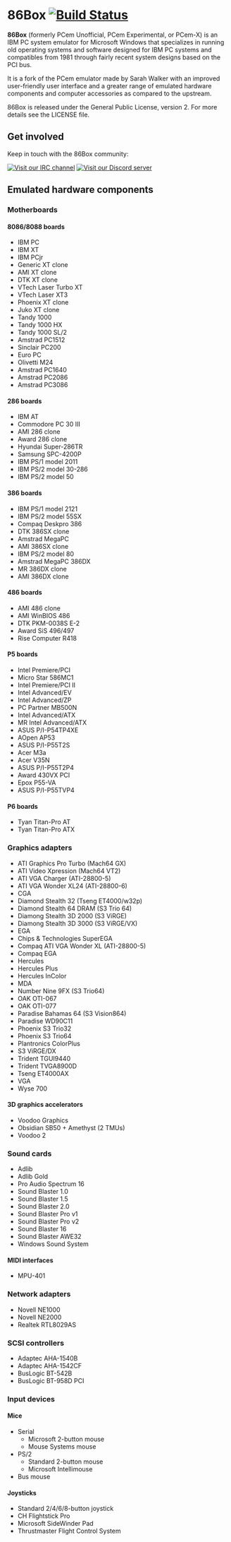 # 86Box [![Build Status](http://ci.86box.net/job/86Box/badge/icon)](http://ci.86box.net/job/86Box)
**86Box** (formerly PCem Unofficial, PCem Experimental, or PCem-X) is an IBM PC 
system emulator for Microsoft Windows that specializes in running old operating 
systems and software designed for IBM PC systems and compatibles from 1981 
through fairly recent system designs based on the PCI bus.

It is a fork of the PCem emulator made by Sarah Walker with an improved 
user-friendly user interface and a greater range of emulated hardware components
and computer accessories as compared to the upstream.

86Box is released under the General Public License, version 2. For more details
see the LICENSE file.

## Get involved
Keep in touch with the 86Box community:

[![Visit our IRC channel](https://kiwiirc.com/buttons/irc.rol.im/softhistory.png)](https://kiwiirc.com/client/irc.rol.im/?nick=86box|?#softhistory)
[![Visit our Discord server](https://discordapp.com/api/guilds/262614059009048590/embed.png)](https://discord.gg/Es3TnUH)

## Emulated hardware components
### Motherboards
#### 8086/8088 boards
* IBM PC
* IBM XT
* IBM PCjr
* Generic XT clone
* AMI XT clone
* DTK XT clone
* VTech Laser Turbo XT
* VTech Laser XT3
* Phoenix XT clone
* Juko XT clone
* Tandy 1000
* Tandy 1000 HX
* Tandy 1000 SL/2
* Amstrad PC1512
* Sinclair PC200
* Euro PC
* Olivetti M24
* Amstrad PC1640
* Amstrad PC2086
* Amstrad PC3086

#### 286 boards
* IBM AT
* Commodore PC 30 III
* AMI 286 clone
* Award 286 clone
* Hyundai Super-286TR
* Samsung SPC-4200P
* IBM PS/1 model 2011
* IBM PS/2 model 30-286
* IBM PS/2 model 50

#### 386 boards
* IBM PS/1 model 2121
* IBM PS/2 model 55SX
* Compaq Deskpro 386
* DTK 386SX clone
* Amstrad MegaPC
* AMI 386SX clone
* IBM PS/2 model 80
* Amstrad MegaPC 386DX
* MR 386DX clone
* AMI 386DX clone

#### 486 boards
* AMI 486 clone
* AMI WinBIOS 486
* DTK PKM-0038S E-2
* Award SiS 496/497
* Rise Computer R418

#### P5 boards
* Intel Premiere/PCI
* Micro Star 586MC1
* Intel Premiere/PCI II
* Intel Advanced/EV
* Intel Advanced/ZP
* PC Partner MB500N
* Intel Advanced/ATX
* MR Intel Advanced/ATX
* ASUS P/I-P54TP4XE
* AOpen AP53
* ASUS P/I-P55T2S
* Acer M3a
* Acer V35N
* ASUS P/I-P55T2P4
* Award 430VX PCI
* Epox P55-VA
* ASUS P/I-P55TVP4

#### P6 boards
* Tyan Titan-Pro AT
* Tyan Titan-Pro ATX

### Graphics adapters
* ATI Graphics Pro Turbo (Mach64 GX)
* ATI Video Xpression (Mach64 VT2)
* ATI VGA Charger (ATI-28800-5)
* ATI VGA Wonder XL24 (ATI-28800-6)
* CGA
* Diamond Stealth 32 (Tseng ET4000/w32p)
* Diamond Stealth 64 DRAM (S3 Trio 64)
* Diamong Stealth 3D 2000 (S3 ViRGE)
* Diamong Stealth 3D 3000 (S3 ViRGE/VX)
* EGA
* Chips & Technologies SuperEGA
* Compaq ATI VGA Wonder XL (ATI-28800-5)
* Compaq EGA
* Hercules
* Hercules Plus
* Hercules InColor
* MDA
* Number Nine 9FX (S3 Trio64)
* OAK OTI-067
* OAK OTI-077
* Paradise Bahamas 64 (S3 Vision864)
* Paradise WD90C11
* Phoenix S3 Trio32
* Phoenix S3 Trio64
* Plantronics ColorPlus
* S3 ViRGE/DX
* Trident TGUI9440
* Trident TVGA8900D
* Tseng ET4000AX
* VGA
* Wyse 700

#### 3D graphics accelerators
* Voodoo Graphics
* Obsidian SB50 + Amethyst (2 TMUs)
* Voodoo 2

### Sound cards
* Adlib
* Adlib Gold
* Pro Audio Spectrum 16
* Sound Blaster 1.0
* Sound Blaster 1.5
* Sound Blaster 2.0
* Sound Blaster Pro v1
* Sound Blaster Pro v2
* Sound Blaster 16
* Sound Blaster AWE32
* Windows Sound System

#### MIDI interfaces
* MPU-401

### Network adapters
* Novell NE1000
* Novell NE2000
* Realtek RTL8029AS

### SCSI controllers
* Adaptec AHA-1540B
* Adaptec AHA-1542CF
* BusLogic BT-542B
* BusLogic BT-958D PCI

### Input devices

#### Mice
* Serial
  * Microsoft 2-button mouse
  * Mouse Systems mouse
* PS/2
  * Standard 2-button mouse
  * Microsoft Intellimouse
* Bus mouse

#### Joysticks
* Standard 2/4/6/8-button joystick
* CH Flightstick Pro
* Microsoft SideWinder Pad
* Thrustmaster Flight Control System
